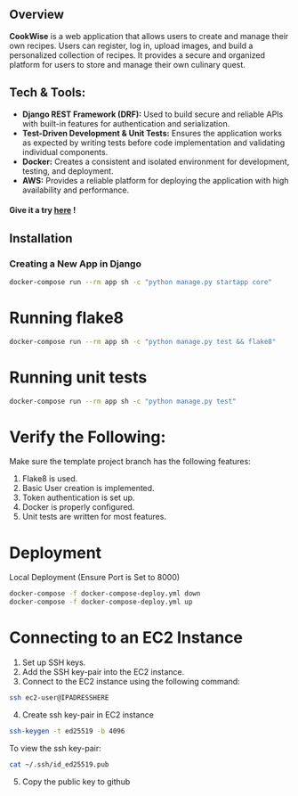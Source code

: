 
## Overview

**CookWise** is a web application that allows users to create and manage their own recipes. Users can register, log in, upload images, and build a personalized collection of recipes. It provides a secure and organized platform for users to store and manage their own culinary quest.


## Tech & Tools:  
- **Django REST Framework (DRF):** Used to build secure and reliable APIs with built-in features for authentication and serialization.  
- **Test-Driven Development & Unit Tests:** Ensures the application works as expected by writing tests before code implementation and validating individual components.  
- **Docker:** Creates a consistent and isolated environment for development, testing, and deployment.  
- **AWS:** Provides a reliable platform for deploying the application with high availability and performance.  


#### Give it a try [here](http://ec2-3-83-146-24.compute-1.amazonaws.com/api/docs/) !


## Installation

### Creating a New App in Django
```bash
docker-compose run --rm app sh -c "python manage.py startapp core"
```

# Running flake8

```bash
docker-compose run --rm app sh -c "python manage.py test && flake8"
```

# Running unit tests

```bash
docker-compose run --rm app sh -c "python manage.py test"
```
# Verify the Following:
Make sure the template project branch has the following features:

1. Flake8 is used.
2. Basic User creation is implemented.
3. Token authentication is set up.
4. Docker is properly configured.
5. Unit tests are written for most features.
   
# Deployment

Local Deployment (Ensure Port is Set to 8000)

```bash
docker-compose -f docker-compose-deploy.yml down
docker-compose -f docker-compose-deploy.yml up
```

# Connecting to an EC2 Instance

1. Set up SSH keys.
2. Add the SSH key-pair into the EC2 instance.
3. Connect to the EC2 instance using the following command:

```bash
ssh ec2-user@IPADRESSHERE
```

4. Create ssh key-pair in EC2 instance

```bash
ssh-keygen -t ed25519 -b 4096
```

To view the ssh key-pair:

```bash
cat ~/.ssh/id_ed25519.pub
```

5. Copy the public key to github
